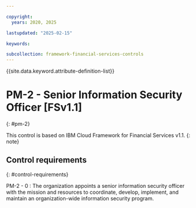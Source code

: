 ```yaml
---

copyright:
  years: 2020, 2025

lastupdated: "2025-02-15"

keywords:

subcollection: framework-financial-services-controls
---
```


{{site.data.keyword.attribute-definition-list}}

               
# PM-2 - Senior Information Security Officer [FSv1.1]
{: #pm-2}

This control is based on IBM Cloud Framework for Financial Services v1.1.
{: note}


## Control requirements
{: #control-requirements}

PM-2 - 0
    : The organization appoints a senior information security officer with the mission and resources to coordinate, develop, implement, and maintain an organization-wide information security program.





